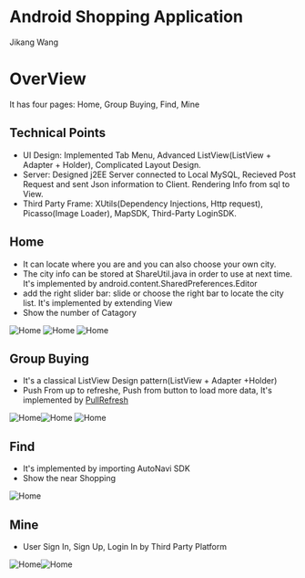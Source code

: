 Android Shopping Application
==================
Jikang Wang
# OverView
It has four pages: Home, Group Buying, Find, Mine

## Technical Points
* UI Design: Implemented Tab Menu, Advanced ListView(ListView + Adapter + Holder), Complicated Layout Design.
* Server: Designed j2EE Server connected to Local MySQL, Recieved Post Request and sent Json information to Client. Rendering Info from sql to View.
* Third Party Frame:  XUtils(Dependency Injections, Http request), Picasso(Image Loader), MapSDK, Third-Party LoginSDK.


## Home
* It can locate where you are and you can also choose your own city. 
* The city info can be stored at ShareUtil.java in order to use at next time. It's implemented by android.content.SharedPreferences.Editor
* add the right slider bar: slide or choose the right bar to locate the city list. It's implemented by extending View
* Show the number of Catagory 

![Home](https://github.com/zzzyyyxxxmmm/Android_test_01/blob/master/Saved%20Pictures/7.png) ![Home](https://github.com/zzzyyyxxxmmm/Android_test_01/blob/master/Saved%20Pictures/6.png)
![Home](https://github.com/zzzyyyxxxmmm/Android_test_01/blob/master/Saved%20Pictures/8.png)

## Group Buying
* It's a classical ListView Design pattern(ListView + Adapter +Holder)
* Push From up to refreshe, Push from button to load more data, It's implemented by [PullRefresh](https://github.com/chrisbanes/Android-PullToRefresh)

![Home](https://github.com/zzzyyyxxxmmm/Android_test_01/blob/master/Saved%20Pictures/9.png)![Home](https://github.com/zzzyyyxxxmmm/Android_test_01/blob/master/Saved%20Pictures/10.png)
![Home](https://github.com/zzzyyyxxxmmm/Android_test_01/blob/master/Saved%20Pictures/11.png)

## Find
* It's implemented by importing AutoNavi SDK
* Show the near Shopping

![Home](https://github.com/zzzyyyxxxmmm/Android_test_01/blob/master/Saved%20Pictures/14.png)

## Mine
* User Sign In, Sign Up, Login In by Third Party Platform

![Home](https://github.com/zzzyyyxxxmmm/Android_test_01/blob/master/Saved%20Pictures/12.png)![Home](https://github.com/zzzyyyxxxmmm/Android_test_01/blob/master/Saved%20Pictures/13.png)

